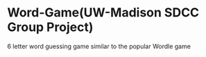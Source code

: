 # Word-Game(UW-Madison SDCC Group Project)
6 letter word guessing game similar to the popular Wordle game

